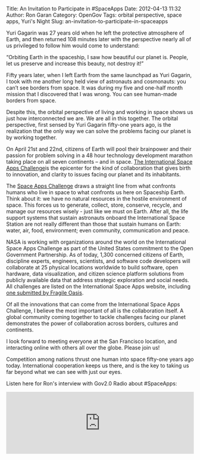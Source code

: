 Title: An Invitation to Participate in #SpaceApps
Date: 2012-04-13 11:32
Author: Ron Garan
Category: OpenGov
Tags: orbital perspective, space apps, Yuri's Night
Slug: an-invitation-to-participate-in-spaceapps

Yuri Gagarin was 27 years old when he left the protective atmosphere of
Earth, and then returned 108 minutes later with the perspective nearly
all of us privileged to follow him would come to understand:

“Orbiting Earth in the spaceship, I saw how beautiful our planet is.
People, let us preserve and increase this beauty, not destroy it!”

Fifty years later, when I left Earth from the same launchpad as Yuri
Gagarin, I took with me another long held view of astronauts and
cosmonauts: you can’t see borders from space. It was during my five and
one-half month mission that I discovered that I was wrong. You can see
human-made borders from space.

Despite this, the orbital perspective of living and working in space
shows us just how interconnected we are. We are all in this together.
The orbital perspective, first sensed by Yuri Gagarin fifty-one years
ago, is the realization that the only way we can solve the problems
facing our planet is by working together.

On April 21st and 22nd, citizens of Earth will pool their brainpower and
their passion for problem solving in a 48 hour technology development
marathon taking place on all seven continents – and in space. [The
International Space Apps Challenge][]is the epicenter for the kind of
collaboration that gives birth to innovation, and clarity to issues
facing our planet and its inhabitants.

The [Space Apps Challenge][The International Space Apps Challenge] draws
a straight line from what confronts humans who live in space to what
confronts us here on Spaceship Earth. Think about it: we have no natural
resources in the hostile environment of space. This forces us to
generate, collect, store, conserve, recycle, and manage our resources
wisely - just like we must on Earth. After all, the life support systems
that sustain astronauts onboard the International Space Station are not
really different than those that sustain humans on Earth: water, air,
food, environment; even community, communication and peace.

NASA is working with organizations around the world on the International
Space Apps Challenge as part of the United States commitment to the Open
Government Partnership. As of today, 1,300 concerned citizens of Earth,
discipline experts, engineers, scientists, and software code developers
will collaborate at 25 physical locations worldwide to build software,
open hardware, data visualization, and citizen science platform
solutions from publicly available data that address strategic
exploration and social needs. All challenges are listed on the
International Space Apps website, including [one submitted by Fragile
Oasis][].

Of all the innovations that can come from the International Space Apps
Challenge, I believe the most important of all is the collaboration
itself. A global community coming together to tackle challenges facing
our planet demonstrates the power of collaboration across borders,
cultures and continents.

I look forward to meeting everyone at the San Francisco location, and
interacting online with others all over the globe. Please join us!

Competition among nations thrust one human into space fifty-one years
ago today. International cooperation keeps us there, and is the key to
taking us far beyond what we can see with just our eyes.

Listen here for Ron's interview with Gov2.0 Radio about \#SpaceApps:  

<iframe width="100%" height="166" scrolling="no" src="http://w.soundcloud.com/player/?url=http%3A%2F%2Fapi.soundcloud.com%2Ftracks%2F42735353&amp;auto_play=false&amp;show_artwork=false&amp;color=0066cc" frameborder="0"></iframe>

  [The International Space Apps Challenge]: http://spaceappschallenge.org/
  [one submitted by Fragile Oasis]: http://spaceappschallenge.org/challenge/fragile-oasis-map-difference/
